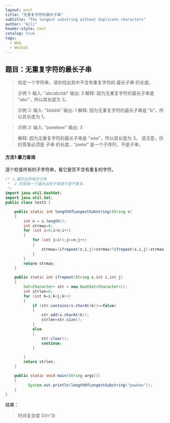 ```yaml
---
layout: post
title: "无重复字符的最长子串"
subtitle: "The longest substring without duplicate characters"
author: "Aili"
header-style: text
catalog: true
tags:
  - Web
  - Wechat
---
```


## 题目：无重复字符的最长子串

> 给定一个字符串，请你找出其中不含有重复字符的 最长子串 的长度。

> 示例 1:
> 输入: "abcabcbb"
> 输出: 3 
> 解释: 因为无重复字符的最长子串是 "abc"，所以其长度为 3。

> 示例 2:
> 输入: "bbbbb"
> 输出: 1
> 解释: 因为无重复字符的最长子串是 "b"，所以其长度为 1。

> 示例 3:
> 输入: "pwwkew"
> 输出: 3

> 解释: 因为无重复字符的最长子串是 "wke"，所以其长度为 3。
>     请注意，你的答案必须是 子串 的长度，"pwke" 是一个子序列，不是子串。
     

#### 方法1:暴力查询

逐个检查所有的子字符串，看它是否不含有重复的字符。
 
``` java
/* 1.遍历出所有的子串
 *  2.检查每一个遍历出的子串是不是不重复。
 */
import java.util.HashSet;
import java.util.Set;
public class test1 {

    public static int lengthOfLongestSubstring(String s)
    {
        int n = s.length();
        int strmax=0;
        for (int i=0;i<n;i++)
        {
            for (int j=i+1;j<=n;j++)
            {
                strmax=(ifrepeat(s,i,j)>strmax)?ifrepeat(s,i,j):strmax;
            }
        }
        return strmax;
    }

    public static int ifrepeat(String s,int i,int j)
    {
        Set<Character> str = new HashSet<Character>();
        int strlen=0;
        for (int k=i;k<j;k++)
        {
            if (str.contains(s.charAt(k))==false)
            {
                str.add(s.charAt(k));
                strlen=str.size();
            }
            else
            {
                str.clear();
                continue;
            }

        }
        return strlen;
    }

    public static void main(String args[])
    {
          System.out.println(lengthOfLongestSubstring("pwwkew"));
    }
}
```

结果：
> 时间复杂度 O(n^3)

